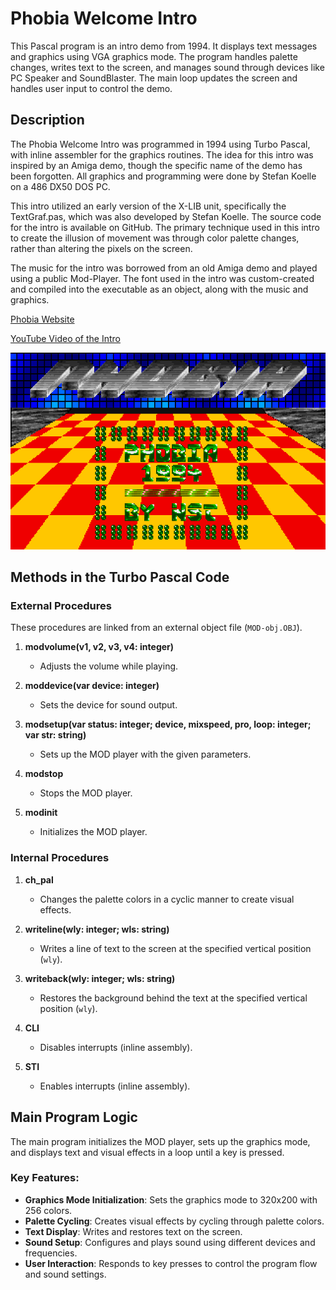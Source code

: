 # Phobia Welcome Intro
This Pascal program is an intro demo from 1994. It displays text messages and graphics using VGA graphics mode. The program handles palette changes, writes text to the screen, and manages sound through devices like PC Speaker and SoundBlaster. The main loop updates the screen and handles user input to control the demo.

## Description
The Phobia Welcome Intro was programmed in 1994 using Turbo Pascal, with inline assembler for the graphics routines. The idea for this intro was inspired by an Amiga demo, though the specific name of the demo has been forgotten. All graphics and programming were done by Stefan Koelle on a 486 DX50 DOS PC.

This intro utilized an early version of the X-LIB unit, specifically the TextGraf.pas, which was also developed by Stefan Koelle. The source code for the intro is available on GitHub. The primary technique used in this intro to create the illusion of movement was through color palette changes, rather than altering the pixels on the screen.

The music for the intro was borrowed from an old Amiga demo and played using a public Mod-Player. The font used in the intro was custom-created and compiled into the executable as an object, along with the music and graphics.

[Phobia Website](https://www.moonweb.org/phobia/)

[YouTube Video of the Intro](https://www.youtube.com/watch?v=Cj3RgjVs5dk&t=3s)

![Welcome Intro Screenshot](images/screenshot.png)

## Methods in the Turbo Pascal Code

### External Procedures
These procedures are linked from an external object file (`MOD-obj.OBJ`).

1. **modvolume(v1, v2, v3, v4: integer)**
   - Adjusts the volume while playing.

2. **moddevice(var device: integer)**
   - Sets the device for sound output.

3. **modsetup(var status: integer; device, mixspeed, pro, loop: integer; var str: string)**
   - Sets up the MOD player with the given parameters.

4. **modstop**
   - Stops the MOD player.

5. **modinit**
   - Initializes the MOD player.

### Internal Procedures

1. **ch_pal**
   - Changes the palette colors in a cyclic manner to create visual effects.

2. **writeline(wly: integer; wls: string)**
   - Writes a line of text to the screen at the specified vertical position (`wly`).

3. **writeback(wly: integer; wls: string)**
   - Restores the background behind the text at the specified vertical position (`wly`).

4. **CLI**
   - Disables interrupts (inline assembly).

5. **STI**
   - Enables interrupts (inline assembly).

## Main Program Logic
The main program initializes the MOD player, sets up the graphics mode, and displays text and visual effects in a loop until a key is pressed.

### Key Features:
- **Graphics Mode Initialization**: Sets the graphics mode to 320x200 with 256 colors.
- **Palette Cycling**: Creates visual effects by cycling through palette colors.
- **Text Display**: Writes and restores text on the screen.
- **Sound Setup**: Configures and plays sound using different devices and frequencies.
- **User Interaction**: Responds to key presses to control the program flow and sound settings.
